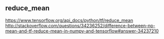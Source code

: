 ## reduce_mean
https://www.tensorflow.org/api_docs/python/tf/reduce_mean
http://stackoverflow.com/questions/34236252/difference-between-np-mean-and-tf-reduce-mean-in-numpy-and-tensorflow#answer-34237210
